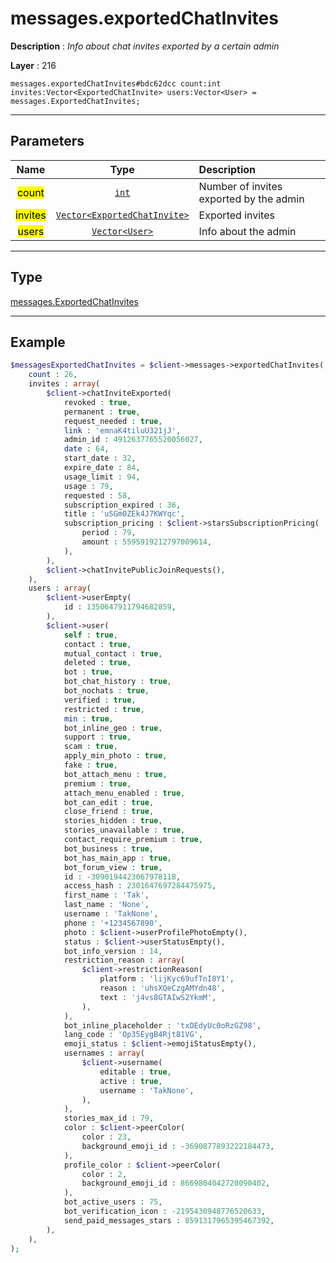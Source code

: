 # messages.exportedChatInvites

**Description** : *Info about chat invites exported by a certain admin*

**Layer** : 216

```tl
messages.exportedChatInvites#bdc62dcc count:int invites:Vector<ExportedChatInvite> users:Vector<User> = messages.ExportedChatInvites;
```

---

## Parameters

| Name | Type | Description |
| :---: | :---: | :--- |
| <mark>count</mark> | [`int`](type/int) | Number of invites exported by the admin |
| <mark>invites</mark> | [`Vector<ExportedChatInvite>`](type/ExportedChatInvite) | Exported invites |
| <mark>users</mark> | [`Vector<User>`](type/User) | Info about the admin |

---

## Type

[messages.ExportedChatInvites](type/messages.ExportedChatInvites)

---

## Example

```php
$messagesExportedChatInvites = $client->messages->exportedChatInvites(
	count : 26,
	invites : array(
		$client->chatInviteExported(
			revoked : true,
			permanent : true,
			request_needed : true,
			link : 'emnaK4tiluU321jJ',
			admin_id : 4912637765520056027,
			date : 64,
			start_date : 32,
			expire_date : 84,
			usage_limit : 94,
			usage : 79,
			requested : 58,
			subscription_expired : 36,
			title : 'uSGm0ZEk4J7KWYqc',
			subscription_pricing : $client->starsSubscriptionPricing(
				period : 79,
				amount : 5595919212797009614,
			),
		),
		$client->chatInvitePublicJoinRequests(),
	),
	users : array(
		$client->userEmpty(
			id : 1350647911794682859,
		),
		$client->user(
			self : true,
			contact : true,
			mutual_contact : true,
			deleted : true,
			bot : true,
			bot_chat_history : true,
			bot_nochats : true,
			verified : true,
			restricted : true,
			min : true,
			bot_inline_geo : true,
			support : true,
			scam : true,
			apply_min_photo : true,
			fake : true,
			bot_attach_menu : true,
			premium : true,
			attach_menu_enabled : true,
			bot_can_edit : true,
			close_friend : true,
			stories_hidden : true,
			stories_unavailable : true,
			contact_require_premium : true,
			bot_business : true,
			bot_has_main_app : true,
			bot_forum_view : true,
			id : -3090194423067978118,
			access_hash : 2301647697284475975,
			first_name : 'Tak',
			last_name : 'None',
			username : 'TakNone',
			phone : '+1234567890',
			photo : $client->userProfilePhotoEmpty(),
			status : $client->userStatusEmpty(),
			bot_info_version : 14,
			restriction_reason : array(
				$client->restrictionReason(
					platform : 'lijKyc69ufTnI8Y1',
					reason : 'uhsXQeCzgAMYdn48',
					text : 'j4vs8GTAIwS2YkmM',
				),
			),
			bot_inline_placeholder : 'txDEdyUc0oRzGZ98',
			lang_code : 'Op35EygB4Rjt81VG',
			emoji_status : $client->emojiStatusEmpty(),
			usernames : array(
				$client->username(
					editable : true,
					active : true,
					username : 'TakNone',
				),
			),
			stories_max_id : 79,
			color : $client->peerColor(
				color : 23,
				background_emoji_id : -3690877893222184473,
			),
			profile_color : $client->peerColor(
				color : 2,
				background_emoji_id : 8669804042720090402,
			),
			bot_active_users : 75,
			bot_verification_icon : -2195430948776520633,
			send_paid_messages_stars : 8591317965395467392,
		),
	),
);
```